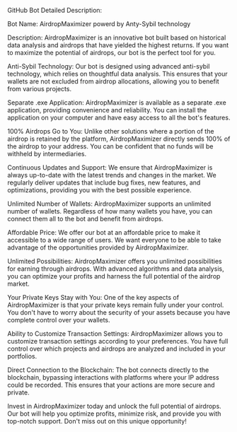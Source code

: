 GitHub Bot Detailed Description:

Bot Name: AirdropMaximizer powerd by Anty-Sybil technology

Description:
AirdropMaximizer is an innovative bot built based on historical data analysis and airdrops that have yielded the highest returns. If you want to maximize the potential of airdrops, our bot is the perfect tool for you.

Anti-Sybil Technology:
Our bot is designed using advanced anti-sybil technology, which relies on thoughtful data analysis. This ensures that your wallets are not excluded from airdrop allocations, allowing you to benefit from various projects.

Separate .exe Application:
AirdropMaximizer is available as a separate .exe application, providing convenience and reliability. You can install the application on your computer and have easy access to all the bot's features.

100% Airdrops Go to You:
Unlike other solutions where a portion of the airdrop is retained by the platform, AirdropMaximizer directly sends 100% of the airdrop to your address. You can be confident that no funds will be withheld by intermediaries.

Continuous Updates and Support:
We ensure that AirdropMaximizer is always up-to-date with the latest trends and changes in the market. We regularly deliver updates that include bug fixes, new features, and optimizations, providing you with the best possible experience.

Unlimited Number of Wallets:
AirdropMaximizer supports an unlimited number of wallets. Regardless of how many wallets you have, you can connect them all to the bot and benefit from airdrops.

Affordable Price:
We offer our bot at an affordable price to make it accessible to a wide range of users. We want everyone to be able to take advantage of the opportunities provided by AirdropMaximizer.

Unlimited Possibilities:
AirdropMaximizer offers you unlimited possibilities for earning through airdrops. With advanced algorithms and data analysis, you can optimize your profits and harness the full potential of the airdrop market.

Your Private Keys Stay with You:
One of the key aspects of AirdropMaximizer is that your private keys remain fully under your control. You don't have to worry about the security of your assets because you have complete control over your wallets.

Ability to Customize Transaction Settings:
AirdropMaximizer allows you to customize transaction settings according to your preferences. You have full control over which projects and airdrops are analyzed and included in your portfolios.

Direct Connection to the Blockchain:
The bot connects directly to the blockchain, bypassing interactions with platforms where your IP address could be recorded. This ensures that your actions are more secure and private.

Invest in AirdropMaximizer today and unlock the full potential of airdrops. Our bot will help you optimize profits, minimize risk, and provide you with top-notch support. Don't miss out on this unique opportunity!